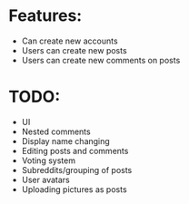 # Features:

- Can create new accounts
- Users can create new posts
- Users can create new comments on posts

# TODO: 

- UI
- Nested comments
- Display name changing
- Editing posts and comments
- Voting system
- Subreddits/grouping of posts
- User avatars
- Uploading pictures as posts
